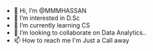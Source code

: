 - 👋 Hi, I’m @MMMHASSAN
- 👀 I’m interested in D.Sc
- 🌱 I’m currently learning CS
- 💞️ I’m looking to collaborate on Data Analytics..
- 📫 How to reach me I'm Just a Call away

<!---
MMMHASSAN/MMMHASSAN is a ✨ special ✨ repository because its `README.md` (this file) appears on your GitHub profile.
You can click the Preview link to take a look at your changes.
--->
